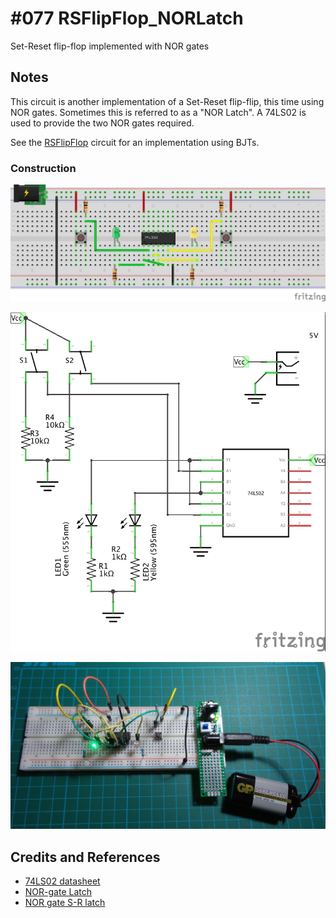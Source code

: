 # #077 RSFlipFlop_NORLatch

Set-Reset flip-flop implemented with NOR gates

## Notes

This circuit is another implementation of a Set-Reset flip-flip, this time using NOR gates.
Sometimes this is referred to as a "NOR Latch".
A 74LS02 is used to provide the two NOR gates required.

See the [RSFlipFlop](../RSFlipFlop) circuit for an implementation using BJTs.

### Construction

![The Breadboard](./assets/RSFlipFlop_NORLatch_bb.jpg?raw=true)

![The Schematic](./assets/RSFlipFlop_NORLatch_schematic.jpg?raw=true)

![The Build](./assets/RSFlipFlop_NORLatch_build.jpg?raw=true)


## Credits and References
* [74LS02 datasheet](http://www.futurlec.com/74LS/74LS02.shtml)
* [NOR-gate Latch](http://hyperphysics.phy-astr.gsu.edu/hbase/electronic/norlatch.html)
* [NOR gate S-R latch](http://www.allaboutcircuits.com/vol_6/chpt_7/3.html)
